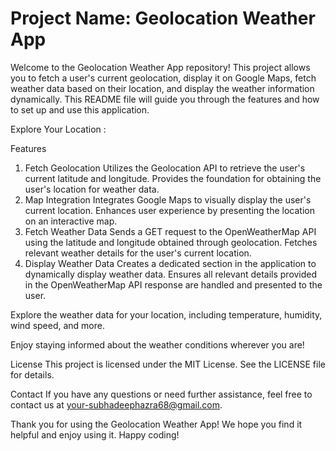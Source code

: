 # Project Name: Geolocation Weather App
Welcome to the Geolocation Weather App repository! This project allows you to fetch a user's current geolocation, display it on Google Maps, fetch weather data based on their location, and display the weather information dynamically. This README file will guide you through the features and how to set up and use this application.

Explore Your Location : 

Features
1. Fetch Geolocation
Utilizes the Geolocation API to retrieve the user's current latitude and longitude.
Provides the foundation for obtaining the user's location for weather data.
2. Map Integration
Integrates Google Maps to visually display the user's current location.
Enhances user experience by presenting the location on an interactive map.
3. Fetch Weather Data
Sends a GET request to the OpenWeatherMap API using the latitude and longitude obtained through geolocation.
Fetches relevant weather details for the user's current location.
4. Display Weather Data
Creates a dedicated section in the application to dynamically display weather data.
Ensures all relevant details provided in the OpenWeatherMap API response are handled and presented to the user.

Explore the weather data for your location, including temperature, humidity, wind speed, and more.

Enjoy staying informed about the weather conditions wherever you are!

License
This project is licensed under the MIT License. See the LICENSE file for details.

Contact
If you have any questions or need further assistance, feel free to contact us at your-subhadeephazra68@gmail.com.

Thank you for using the Geolocation Weather App! We hope you find it helpful and enjoy using it. Happy coding!
